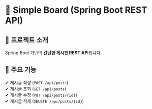 # 📝 Simple Board (Spring Boot REST API)

## 📌 프로젝트 소개
Spring Boot 기반의 **간단한 게시판 REST API**입니다.  

## 🚀 주요 기능
✔ 게시글 작성 (`POST /api/posts`)  
✔ 게시글 조회 (`GET /api/posts`)  
✔ 게시글 수정 (`PUT /api/posts/{id}`)  
✔ 게시글 삭제 (`DELETE /api/posts/{id}`)  
